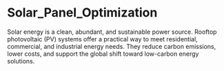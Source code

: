 # Solar_Panel_Optimization
Solar energy is a clean, abundant, and sustainable power source. Rooftop photovoltaic (PV) systems offer a practical way to meet residential, commercial, and industrial energy needs. They reduce carbon emissions, lower costs, and support the global shift toward low-carbon energy solutions.
